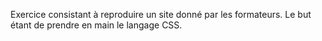 Exercice consistant à reproduire un site donné par les formateurs.
Le but étant de prendre en main le langage CSS.
